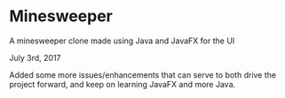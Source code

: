 # Minesweeper
A minesweeper clone made using Java and JavaFX for the UI

July 3rd, 2017

Added some more issues/enhancements that can serve to both drive the project forward, and keep on learning JavaFX and more Java.
